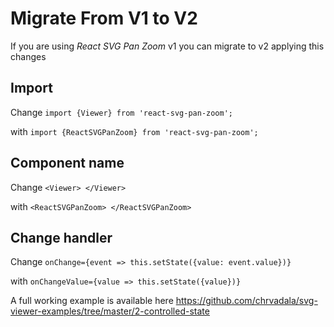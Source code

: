 # Migrate From V1 to V2

If you are using *React SVG Pan Zoom* v1 you can migrate to v2 applying this changes

## Import
Change `import {Viewer} from 'react-svg-pan-zoom';`

with `import {ReactSVGPanZoom} from 'react-svg-pan-zoom';`

## Component name
Change `<Viewer> </Viewer>`

with `<ReactSVGPanZoom> </ReactSVGPanZoom>`

## Change handler
Change `onChange={event => this.setState({value: event.value})}`

with `onChangeValue={value => this.setState({value})}`


A full working example is available here https://github.com/chrvadala/svg-viewer-examples/tree/master/2-controlled-state
